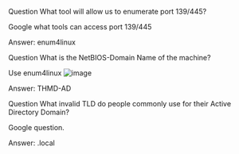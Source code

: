 Question 
What tool will allow us to enumerate port 139/445?

Google what tools can access port 139/445

Answer: enum4linux

Question
What is the NetBIOS-Domain Name of the machine?

Use enum4linux
![image](https://github.com/Shawn-Nichol/TryHackMe/assets/30714313/9ddc777a-7018-4ece-addc-d51be09a1680)


Answer: THMD-AD

Question
What invalid TLD do people commonly  use for their Active Directory Domain?

Google question. 

Answer: .local
